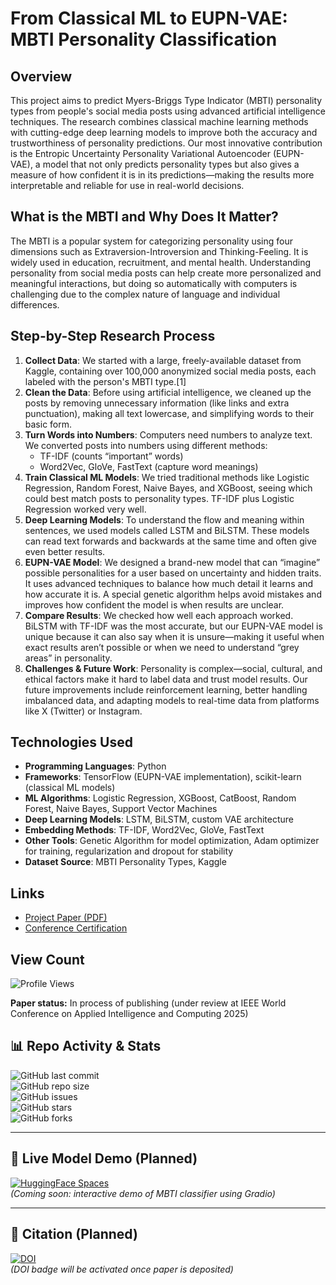    # From Classical ML to EUPN-VAE: MBTI Personality Classification

   ## Overview

   This project aims to predict Myers-Briggs Type Indicator (MBTI) personality types from people's social media posts using advanced artificial intelligence techniques. The research combines classical machine learning methods with cutting-edge deep learning models to improve both the accuracy and trustworthiness of personality predictions. Our most innovative contribution is the Entropic Uncertainty Personality Variational Autoencoder (EUPN-VAE), a model that not only predicts personality types but also gives a measure of how confident it is in its predictions—making the results more interpretable and reliable for use in real-world decisions.

   ## What is the MBTI and Why Does It Matter?

   The MBTI is a popular system for categorizing personality using four dimensions such as Extraversion-Introversion and Thinking-Feeling. It is widely used in education, recruitment, and mental health. Understanding personality from social media posts can help create more personalized and meaningful interactions, but doing so automatically with computers is challenging due to the complex nature of language and individual differences.

   ## Step-by-Step Research Process

   1. **Collect Data**: We started with a large, freely-available dataset from Kaggle, containing over 100,000 anonymized social media posts, each labeled with the person's MBTI type.[1]
   2. **Clean the Data**: Before using artificial intelligence, we cleaned up the posts by removing unnecessary information (like links and extra punctuation), making all text lowercase, and simplifying words to their basic form.
   3. **Turn Words into Numbers**: Computers need numbers to analyze text. We converted posts into numbers using different methods:
      - TF-IDF (counts “important” words)
      - Word2Vec, GloVe, FastText (capture word meanings)
   4. **Train Classical ML Models**: We tried traditional methods like Logistic Regression, Random Forest, Naive Bayes, and XGBoost, seeing which could best match posts to personality types. TF-IDF plus Logistic Regression worked very well.
   5. **Deep Learning Models**: To understand the flow and meaning within sentences, we used models called LSTM and BiLSTM. These models can read text forwards and backwards at the same time and often give even better results.
   6. **EUPN-VAE Model**: We designed a brand-new model that can “imagine” possible personalities for a user based on uncertainty and hidden traits. It uses advanced techniques to balance how much detail it learns and how accurate it is. A special genetic algorithm helps avoid mistakes and improves how confident the model is when results are unclear.
   7. **Compare Results**: We checked how well each approach worked. BiLSTM with TF-IDF was the most accurate, but our EUPN-VAE model is unique because it can also say when it is unsure—making it useful when exact results aren’t possible or when we need to understand “grey areas” in personality.
   8. **Challenges & Future Work**: Personality is complex—social, cultural, and ethical factors make it hard to label data and trust model results. Our future improvements include reinforcement learning, better handling imbalanced data, and adapting models to real-time data from platforms like X (Twitter) or Instagram.

   ## Technologies Used

   - **Programming Languages**: Python
   - **Frameworks**: TensorFlow (EUPN-VAE implementation), scikit-learn (classical ML models)
   - **ML Algorithms**: Logistic Regression, XGBoost, CatBoost, Random Forest, Naive Bayes, Support Vector Machines
   - **Deep Learning Models**: LSTM, BiLSTM, custom VAE architecture
   - **Embedding Methods**: TF-IDF, Word2Vec, GloVe, FastText
   - **Other Tools**: Genetic Algorithm for model optimization, Adam optimizer for training, regularization and dropout for stability
   - **Dataset Source**: MBTI Personality Types, Kaggle

   ## Links

   - [Project Paper (PDF)](./From-Classical-ML-to-EUPN-VAE-A-Unified-Framework-for-MBTI-Personality-Classification-2.pdf)
   - [Conference Certification](https://drive.google.com/file/d/1__eYbmr618xnw5RQGjPEtlS641tRYWs6/view)

   ## View Count

   ![Profile Views](https://komarev.com/ghpvc/?username=tejas-narkhede&repo=IEEE-Research-Paper-1&style=flat-square)


   **Paper status:** In process of publishing (under review at IEEE World Conference on Applied Intelligence and Computing 2025)


## 📊 Repo Activity & Stats  

![GitHub last commit](https://img.shields.io/github/last-commit/tejas-narkhede/IEEE-Research-Paper-1?style=flat-square)  
![GitHub repo size](https://img.shields.io/github/repo-size/tejas-narkhede/IEEE-Research-Paper-1?style=flat-square)  
![GitHub issues](https://img.shields.io/github/issues/tejas-narkhede/IEEE-Research-Paper-1?style=flat-square)  
![GitHub stars](https://img.shields.io/github/stars/tejas-narkhede/IEEE-Research-Paper-1?style=flat-square)  
![GitHub forks](https://img.shields.io/github/forks/tejas-narkhede/IEEE-Research-Paper-1?style=flat-square)  

---

## 🚀 Live Model Demo (Planned)  
[![HuggingFace Spaces](https://img.shields.io/badge/🤗-Try%20Model%20Demo-yellow.svg?style=flat-square)](https://huggingface.co/spaces/)  
*(Coming soon: interactive demo of MBTI classifier using Gradio)*  

---

## 📖 Citation (Planned)  

[![DOI](https://zenodo.org/badge/DOI/10.5281/zenodo.0000000.svg)]()  
*(DOI badge will be activated once paper is deposited)*  

